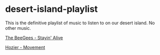 # desert-island-playlist
This is the definitive playlist of music to listen to on our desert island. No other music.

[The BeeGees - Stayin' Alive](https://www.youtube.com/watch?v=I_izvAbhExY)

[Hozier - Movement](https://www.youtube.com/watch?v=OSye8OO5TkM)
